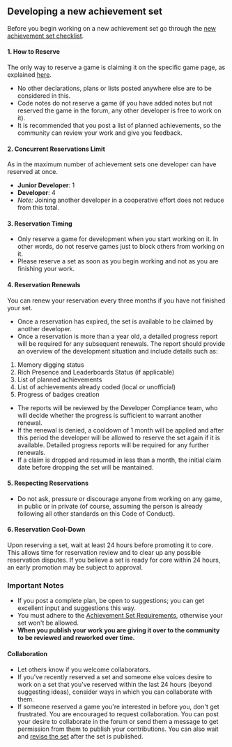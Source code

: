 ## Developing a new achievement set

Before you begin working on a new achievement set go through the [new achievement set checklist](/guidelines/new-achievement-set-checklist).

#### 1. How to Reserve
The only way to reserve a game is claiming it on the specific game page, as explained [here](https://retroachievements.org/viewtopic.php?t=17176).

- No other declarations, plans or lists posted anywhere else are to be considered in this.
- Code notes do not reserve a game (if you have added notes but not reserved the game in the forum, any other developer is free to work on it).
- It is recommended that you post a list of planned achievements, so the community can review your work and give you feedback.

#### 2. Concurrent Reservations Limit

As in the maximum number of achievement sets one developer can have reserved at once.

- **Junior Developer**: 1
- **Developer**: 4
- *Note:* Joining another developer in a cooperative effort does not reduce from this total.

#### 3. Reservation Timing

- Only reserve a game for development when you start working on it. In other words, do not reserve games just to block others from working on it.
- Please reserve a set as soon as you begin working and not as you are finishing your work.

#### 4. Reservation Renewals

You can renew your reservation every three months if you have not finished your set.

- Once a reservation has expired, the set is available to be claimed by another developer. 
- Once a reservation is more than a year old, a detailed progress report will be required for any subsequent renewals. The report should provide an overview of the development situation and include details such as:
1. Memory digging status
2. Rich Presence and Leaderboards Status (if applicable)
3. List of planned achievements
4. List of achievements already coded (local or unofficial)
5. Progress of badges creation
- The reports will be reviewed by the Developer Compliance team, who will decide whether the progress is sufficient to warrant another renewal.
- If the renewal is denied, a cooldown of 1 month will be applied and after this period the developer will be allowed to reserve the set again if it is available. Detailed progress reports will be required for any further renewals.
- If a claim is dropped and resumed in less than a month, the initial claim date before dropping the set will be mantained.

#### 5. Respecting Reservations

- Do not ask, pressure or discourage anyone from working on any game, in public or in private (of course, assuming the person is already following all other standards on this Code of Conduct).

#### 6. Reservation Cool-Down

Upon reserving a set, wait at least 24 hours before promoting it to core. This allows time for reservation review and to clear up any possible reservation disputes. If you believe a set is ready for core within 24 hours, an early promotion may be subject to approval.

### Important Notes

- If you post a complete plan, be open to suggestions; you can get excellent input and suggestions this way.
- You must adhere to the [Achievement Set Requirements](/guidelines/achievement-set-requirements/), otherwise your set won't be allowed.
- **When you publish your work you are giving it over to the community to be reviewed and reworked over time.**

#### Collaboration

- Let others know if you welcome collaborators.
- If you've recently reserved a set and someone else voices desire to work on a set that you've reserved within the last 24 hours (beyond suggesting ideas), consider ways in which you can collaborate with them.
- If someone reserved a game you're interested in before you, don't get frustrated. You are encouraged to request collaboration. You can post your desire to collaborate in the forum or send them a message to get permission from them to publish your contributions. You can also wait and [revise the set](/guidelines/revision-guidelines/) after the set is published.